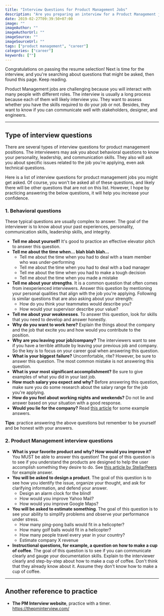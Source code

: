 ```yaml
---
title: "Interview Questions for Product Management Jobs"
description: "Are you preparing an interview for a Product Management job? Here's a list of interview questions that you can use to practice when you're applying for a job in Product Management."
date: 2019-02-27T09:39:50+07:00
image: ""
imageAuthor: ""
imageAuthorUrl: ""
imageSource: ""
imageSourceUrl: ""
tags: ["product management", "career"]
categories: ["career"]
keywords: [""]
---
```


Congratulations on passing the resume selection! 
Next is time for the interview, and you're searching about questions that might be asked, then found this page. 
Keep reading.

Product Management jobs are challenging because you will interact with many people with different roles. 
The interview is usually a long process because each of them will likely interview you. 
They want to assess whether you have the skills required to do your job or not. 
Besides, they want to know if you can communicate well with stakeholders, designer, and engineers.

---
## Type of interview questions

There are several types of interview questions for product management positions. 
The interviewers may ask you about behavioral questions to know your personality, leadership, and communication skills. 
They also will ask you about specific issues related to the job you're applying, even ask technical questions. 

Here is a list of interview questions for product management jobs you might get asked. 
Of course, you won't be asked all of these questions, and likely there will be other questions that are not on this list. 
However, I hope by practicing answering the below questions, it will help you increase your confidence.

### 1. Behavioral questions

These typical questions are usually complex to answer. 
The goal of the interviewer is to know about your past experiences, personality, communication skills, leadership skills, and integrity.

* **Tell me about yourself!** It's good to practice an effective elevator pitch to answer this question.
* **Tell me about the time when... blah blah blah...**
  * Tell me about the time when you had to deal with a team member who was under-performing
  * Tell me about the time when you had to deal with a bad manager
  * Tell me about the time when you had to make a tough decision
  * Tell me about the time when you made a mistake
* **Tell me about your strengths**. It is a common question that often comes from inexperienced interviewers. Answer this question by mentioning your personal qualities that align with the job you're applying. Following is similar questions that are also asking about your strength:  
  * How do you think your teammates would describe you?
  * How would your supervisor describe your value?
* **Tell me about your weaknesses**. To answer this question, look for skills that you need to develop and answer honestly.
* **Why do you want to work here?** Explain the things about the company and the job that excite you and how would you contribute to the position. 
* **Why are you leaving your job/company?** The interviewers want to see if you have a terrible attitude by leaving your previous job and company. So the key is to focus on your career goal when answering this question. 
* **What is your biggest failure?** Uncomfortable, rite? However, be sure to answer this question. The most common mistake is not answering this question.
* **What is your most significant accomplishment?** Be sure to give examples of what you did in your last job.
* **How much salary you expect and why?** Before answering this question, make sure you do some research about the salary range for the job you're applying. 
* **How do you feel about working nights and weekends?** Do not lie and answer based on your situation with a good response.
* **Would you lie for the company?** Read [this article](https://www.livecareer.com/interview/questions/would-you-lie-for-the-company) for some example answers.

__Tips__: practice answering the above questions but remember to be yourself and be honest with your answers.

### 2. Product Management interview questions

* **What is your favorite product and why? How would you improve it?** You MUST be able to answer this question! The goal of this question is to see if you understand the products are designed to help the user accomplish something they desire to do. 
See [this article by StellarPeers](https://medium.com/stellarpeers/what-is-your-favorite-product-and-why-fc495757f1b6) for example answer.
* **You will be asked to design a product**. The goal of this question is to see how you identify the issue, organize your thought, and ask for clarifying information, and defend your answer.  
  * Design an alarm clock for the blind!
  * How would you improve Yahoo Mail?
  * How would you improve Google Maps?
* **You will be asked to estimate something**. The goal of this question is to see your ability to simplify problems and observe your performance under stress. 
  * How many ping-pong balls would fit in a helicopter?
  * How many golf balls would fit in a helicopter?
  * How many people travel every year in your country?
  * Estimate company X revenue
* **Instructional questions, for example, a question on how to make a cup of coffee**. The goal of this question is to see if you can communicate clearly and gauge your documentation skills.
Explain to the interviewer clearly and step-by-step about how to make a cup of coffee. Don't think that they already know about it. Assume they don't know how to make a cup of coffee.

---

## Another reference to practice

* **The PM Interview website**, practice with a timer. https://thepminterview.com/  